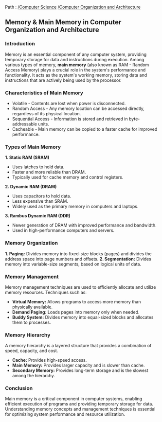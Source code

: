 Path : [/Computer Science](../../index.md) [/Computer Organization and Architecture](../index.md)
## Memory & Main Memory in Computer Organization and Architecture

### Introduction

Memory is an essential component of any computer system, providing temporary storage for data and instructions during execution. Among various types of memory, **main memory** (also known as RAM - Random Access Memory) plays a crucial role in the system's performance and functionality. It acts as the system's working memory, storing data and instructions that are actively being used by the processor.


### Characteristics of Main Memory

- Volatile - Contents are lost when power is disconnected.
- Random Access - Any memory location can be accessed directly, regardless of its physical location.
- Sequential Access - Information is stored and retrieved in byte-addressable units. 
- Cacheable - Main memory can be copied to a faster cache for improved performance.


### Types of Main Memory

**1. Static RAM (SRAM)**

- Uses latches to hold data.
- Faster and more reliable than DRAM.
- Typically used for cache memory and control registers.


**2. Dynamic RAM (DRAM)**

- Uses capacitors to hold data.
- Less expensive than SRAM.
- Widely used as the primary memory in computers and laptops.


**3. Rambus Dynamic RAM (DDR)**

- Newer generation of DRAM with improved performance and bandwidth.
- Used in high-performance computers and servers.


### Memory Organization

**1. Paging:** Divides memory into fixed-size blocks (pages) and divides the address space into page numbers and offsets.
**2. Segmentation:** Divides memory into variable-size segments, based on logical units of data.


### Memory Management

Memory management techniques are used to efficiently allocate and utilize memory resources. Techniques such as:

- **Virtual Memory:** Allows programs to access more memory than physically available.
- **Demand Paging:** Loads pages into memory only when needed.
- **Buddy System:** Divides memory into equal-sized blocks and allocates them to processes.


### Memory Hierarchy

A memory hierarchy is a layered structure that provides a combination of speed, capacity, and cost. 

- **Cache:** Provides high-speed access.
- **Main Memory:** Provides larger capacity and is slower than cache.
- **Secondary Memory:** Provides long-term storage and is the slowest among the hierarchy.


### Conclusion

Main memory is a critical component in computer systems, enabling efficient execution of programs and providing temporary storage for data. Understanding memory concepts and management techniques is essential for optimizing system performance and resource utilization.
